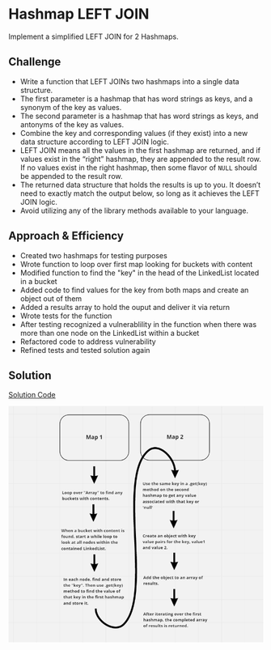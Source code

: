 # Hashmap LEFT JOIN

Implement a simplified LEFT JOIN for 2 Hashmaps.

## Challenge

- Write a function that LEFT JOINs two hashmaps into a single data structure.
- The first parameter is a hashmap that has word strings as keys, and a synonym of the key as values.
- The second parameter is a hashmap that has word strings as keys, and antonyms of the key as values.
- Combine the key and corresponding values (if they exist) into a new data structure according to LEFT JOIN logic.
- LEFT JOIN means all the values in the first hashmap are returned, and if values exist in the “right” hashmap, they are appended to the result row. If no values exist in the right hashmap, then some flavor of `NULL` should be appended to the result row.
- The returned data structure that holds the results is up to you. It doesn’t need to exactly match the output below, so long as it achieves the LEFT JOIN logic.
- Avoid utilizing any of the library methods available to your language.

## Approach & Efficiency

- Created two hashmaps for testing purposes
- Wrote function to loop over first map looking for buckets with content
- Modified function to find the "key" in the head of the LinkedList located in a bucket
- Added code to find values for the key from both maps and create an object out of them
- Added a results array to hold the ouput and deliver it via return
- Wrote tests for the function
- After testing recognized a vulnerablility in the function when there was more than one node on the LinkedList within a bucket
- Refactored code to address vulnerability
- Refined tests and tested solution again

## Solution

[Solution Code](./left-join.js)

![left-join whiteboard](../assets/left-join.PNG)
